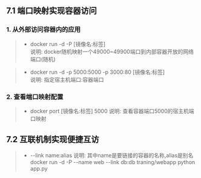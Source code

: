 ## 7.1 端口映射实现容器访问
### 1. 从外部访问容器内的应用
> * docker run -d -P [镜像名:标签] <br/>
> 说明: docker随机映射一个49000~49900端口到内部容器开放的网络端口(随机)

> * docker run -d -p 5000:5000 -p 3000:80 [镜像名:标签] <br/>
> 说明: 指定宿主机端口:容器端口

### 2. 查看端口映射配置
> * docker port [镜像名:标签] 5000
> 说明: 查看容器端口5000的宿主机端口映射


## 7.2 互联机制实现便捷互访
> * --link name:alias
> 说明: 其中name是要链接的容器的名称,alias是别名
docker run -d -P --name web --link db:db traning/webapp python app.py

